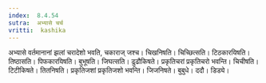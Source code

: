 ```yaml
---
index:  8.4.54
sutra:  अभ्यासे चर्च
vritti:  kashika 
---
```


अभ्यासे वर्तमानानां झलां चरादेशो भवति, चकाराज् जश्च। चिखनिषति। चिच्छित्सति। टिठकारयिषति। तिष्ठासति। पिफकारयिषति। बुभूषति। जिघत्सति। ढुढौकिषते। प्रकृतिचरां प्रकृतिचरो भवन्ति। चिचीषति। टिटीकिषते। तितनिषति। प्रकृतिजशां प्रकृतिजशो भवन्ति। जिजनिषते। बुबुधे। ददौ। डिड्ये।

